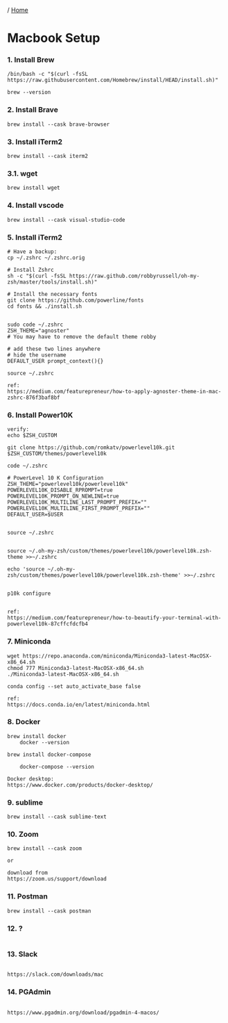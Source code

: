 / [Home](index.md)

# Macbook Setup


### 1. Install Brew
```
/bin/bash -c "$(curl -fsSL https://raw.githubusercontent.com/Homebrew/install/HEAD/install.sh)"

brew --version
```


### 2. Install Brave
```
brew install --cask brave-browser
```

### 3. Install iTerm2
```
brew install --cask iterm2
```


### 3.1. wget
```
brew install wget
```

### 4. Install vscode
```
brew install --cask visual-studio-code
```
  

### 5. Install iTerm2
```
# Have a backup:
cp ~/.zshrc ~/.zshrc.orig

# Install Zshrc
sh -c "$(curl -fsSL https://raw.github.com/robbyrussell/oh-my-zsh/master/tools/install.sh)"

# Install the necessary fonts
git clone https://github.com/powerline/fonts
cd fonts && ./install.sh


sudo code ~/.zshrc
ZSH_THEME="agnoster"
# You may have to remove the default theme robby

# add these two lines anywhere
# hide the username
DEFAULT_USER prompt_context(){}

source ~/.zshrc

ref:
https://medium.com/featurepreneur/how-to-apply-agnoster-theme-in-mac-zshrc-876f3baf8bf

```

### 6. Install Power10K
```
verify:
echo $ZSH_CUSTOM

git clone https://github.com/romkatv/powerlevel10k.git $ZSH_CUSTOM/themes/powerlevel10k

code ~/.zshrc

# PowerLevel 10 K Configuration
ZSH_THEME="powerlevel10k/powerlevel10k"
POWERLEVEL10K_DISABLE_RPROMPT=true
POWERLEVEL10K_PROMPT_ON_NEWLINE=true
POWERLEVEL10K_MULTILINE_LAST_PROMPT_PREFIX=""
POWERLEVEL10K_MULTILINE_FIRST_PROMPT_PREFIX=""
DEFAULT_USER=$USER


source ~/.zshrc


source ~/.oh-my-zsh/custom/themes/powerlevel10k/powerlevel10k.zsh-theme >>~/.zshrc

echo 'source ~/.oh-my-zsh/custom/themes/powerlevel10k/powerlevel10k.zsh-theme' >>~/.zshrc


p10k configure


ref:
https://medium.com/featurepreneur/how-to-beautify-your-terminal-with-powerlevel10k-87cffcfdcfb4
```




### 7. Miniconda
```
wget https://repo.anaconda.com/miniconda/Miniconda3-latest-MacOSX-x86_64.sh
chmod 777 Miniconda3-latest-MacOSX-x86_64.sh
./Miniconda3-latest-MacOSX-x86_64.sh

conda config --set auto_activate_base false

ref:
https://docs.conda.io/en/latest/miniconda.html
```



### 8. Docker
```
brew install docker
    docker --version

brew install docker-compose

    docker-compose --version

Docker desktop:
https://www.docker.com/products/docker-desktop/
```

### 9. sublime
```
brew install --cask sublime-text
```


### 10. Zoom
```
brew install --cask zoom

or

download from
https://zoom.us/support/download
```


### 11. Postman
```
brew install --cask postman
```


### 12. ?
```

```

### 13. Slack
```

https://slack.com/downloads/mac

```

### 14. PGAdmin
```

https://www.pgadmin.org/download/pgadmin-4-macos/

```




